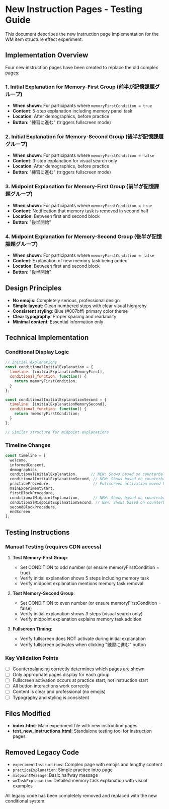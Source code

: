 # New Instruction Pages - Testing Guide

This document describes the new instruction page implementation for the WM item structure effect experiment.

## Implementation Overview

Four new instruction pages have been created to replace the old complex pages:

### 1. Initial Explanation for Memory-First Group (前半が記憶課題グループ)
- **When shown**: For participants where `memoryFirstCondition = true`
- **Content**: 5-step explanation including memory panel task
- **Location**: After demographics, before practice
- **Button**: "練習に進む" (triggers fullscreen mode)

### 2. Initial Explanation for Memory-Second Group (後半が記憶課題グループ)  
- **When shown**: For participants where `memoryFirstCondition = false`
- **Content**: 3-step explanation for visual search only
- **Location**: After demographics, before practice
- **Button**: "練習に進む" (triggers fullscreen mode)

### 3. Midpoint Explanation for Memory-First Group (前半が記憶課題グループ)
- **When shown**: For participants where `memoryFirstCondition = true`
- **Content**: Notification that memory task is removed in second half
- **Location**: Between first and second block
- **Button**: "後半開始"

### 4. Midpoint Explanation for Memory-Second Group (後半が記憶課題グループ)
- **When shown**: For participants where `memoryFirstCondition = false`  
- **Content**: Explanation of new memory task being added
- **Location**: Between first and second block
- **Button**: "後半開始"

## Design Principles

- **No emojis**: Completely serious, professional design
- **Simple layout**: Clean numbered steps with clear visual hierarchy
- **Consistent styling**: Blue (#007bff) primary color theme
- **Clear typography**: Proper spacing and readability
- **Minimal content**: Essential information only

## Technical Implementation

### Conditional Display Logic
```javascript
// Initial explanations
const conditionalInitialExplanation = {
  timeline: [initialExplanationMemoryFirst],
  conditional_function: function() {
    return memoryFirstCondition;
  }
};

const conditionalInitialExplanationSecond = {
  timeline: [initialExplanationMemorySecond], 
  conditional_function: function() {
    return !memoryFirstCondition;
  }
};

// Similar structure for midpoint explanations
```

### Timeline Changes
```javascript
const timeline = [
  welcome,
  informedConsent,
  demographics,
  conditionalInitialExplanation,      // NEW: Shows based on counterbalancing
  conditionalInitialExplanationSecond, // NEW: Shows based on counterbalancing  
  practiceProcedure,                   // Fullscreen activation moved here
  mainExperimentStart,
  firstBlockProcedure,
  conditionalMidpointExplanation,      // NEW: Shows based on counterbalancing
  conditionalMidpointExplanationSecond, // NEW: Shows based on counterbalancing
  secondBlockProcedure,
  endScreen
];
```

## Testing Instructions

### Manual Testing (requires CDN access)

1. **Test Memory-First Group**:
   - Set CONDITION to odd number (or ensure memoryFirstCondition = true)
   - Verify initial explanation shows 5 steps including memory task
   - Verify midpoint explanation mentions memory task removal

2. **Test Memory-Second Group**:
   - Set CONDITION to even number (or ensure memoryFirstCondition = false)
   - Verify initial explanation shows 3 steps (visual search only)
   - Verify midpoint explanation explains memory task addition

3. **Fullscreen Timing**:
   - Verify fullscreen does NOT activate during initial explanation
   - Verify fullscreen activates when clicking "練習に進む" button

### Key Validation Points

- [ ] Counterbalancing correctly determines which pages are shown
- [ ] Only appropriate pages display for each group
- [ ] Fullscreen activation occurs at practice start, not instruction start
- [ ] All button interactions work correctly
- [ ] Content is clear and professional (no emojis)
- [ ] Typography and styling is consistent

## Files Modified

- **index.html**: Main experiment file with new instruction pages
- **test_new_instructions.html**: Standalone testing tool for instruction pages

## Removed Legacy Code

- `experimentInstructions`: Complex page with emojis and lengthy content  
- `practiceExplanation`: Simple practice intro page
- `midpointMessage`: Basic halfway message
- `wmTaskExplanation`: Detailed memory task explanation with visual examples

All legacy code has been completely removed and replaced with the new conditional system.